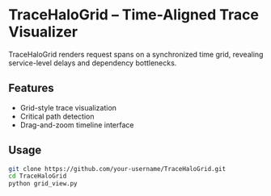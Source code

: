 # TraceHaloGrid – Time-Aligned Trace Visualizer

TraceHaloGrid renders request spans on a synchronized time grid, revealing service-level delays and dependency bottlenecks.

## Features
- Grid-style trace visualization
- Critical path detection
- Drag-and-zoom timeline interface

## Usage
```bash
git clone https://github.com/your-username/TraceHaloGrid.git
cd TraceHaloGrid
python grid_view.py
